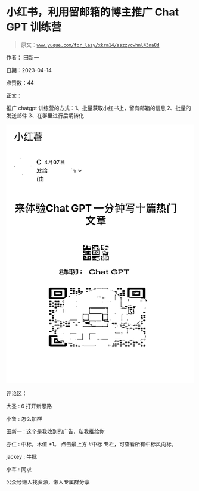 # 小红书，利用留邮箱的博主推广 Chat GPT 训练营

> 原文：[`www.yuque.com/for_lazy/xkrm14/aszzycwhnl43na8d`](https://www.yuque.com/for_lazy/xkrm14/aszzycwhnl43na8d)



作者： 田新一



日期：2023-04-14



点赞数：44



正文：



推广 chatgpt 训练营的方式：1、批量获取小红书上，留有邮箱的信息 2、批量的发送邮件 3、在群里进行后期转化



![](img/5839e69739588daf85087397dbe965f6.png)



评论区：



大圣 : 6 打开新思路



小鲁 : 怎么加群



田新一 : 这个是我收到的广告，私我推给你



亦仁 : 中标，术值 +1。 点击最上方 #中标 专栏，可查看所有中标风向标。



jackey : 牛批



小芊 : 同求



公众号懒人找资源，懒人专属群分享

